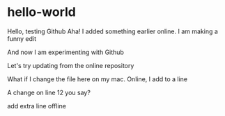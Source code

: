 # hello-world
Hello, testing Github
Aha! I added something earlier online.
I am making a funny edit

And now I am experimenting with Github

Let's try updating from the online repository

What if I change the file here on my mac. Online, I add to a line

A change on line 12 you say?

add extra line offline